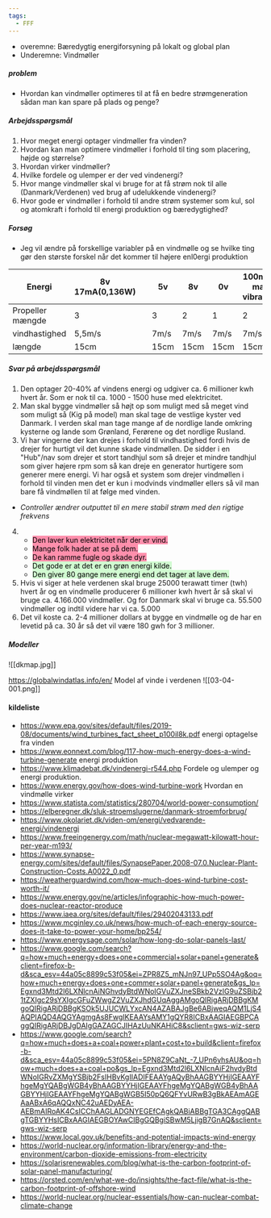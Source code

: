 ```yaml
---
tags:
  - FFF
---
```

- overemne: Bæredygtig energiforsyning på lokalt og global plan
- Underemne: Vindmøller 
##### problem
- Hvordan kan vindmøller optimeres til at få en bedre strømgeneration sådan man kan spare på plads og penge?
##### Arbejdsspørgsmål
1. Hvor meget energi optager vindmøller fra vinden?
2. Hvordan kan man optimere vindmøller i forhold til ting som placering, højde og størrelse?
3. Hvordan virker vindmøller?
4. Hvilke fordele og ulemper er der ved vindenergi?
5. Hvor mange vindmøller skal vi bruge for at få strøm nok til alle (Danmark/Verdenen) ved brug af udelukkende vindenergi?
6. Hvor gode er vindmøller i forhold til andre strøm systemer som kul, sol og atomkraft i forhold til energi produktion og bæredygtighed?
##### Forsøg
- Jeg vil ændre på forskellige variabler på en vindmølle og se hvilke ting gør den største forskel når det kommer til højere enl0ergi produktion




| Energi           | 8v 17mA(0,136W) |     | 5v   | 8v   | 0v   | 100mv (For mange vibrationer) |     |
| ---------------- | --------------- | --- | ---- | ---- | ---- | ----------------------------- | --- |
| Propeller mængde | 3               |     | 3    | 2    | 1    | 2                             |     |
| vindhastighed    | 5,5m/s          |     | 7m/s | 7m/s | 7m/s | 7m/s                          |     |
| længde           | 15cm            |     | 15cm | 15cm | 15cm | 15cm                          |     |

##### Svar på arbejdsspørgsmål
1.  Den optager 20-40% af vindens energi og udgiver ca. 6 millioner kwh hvert år. Som er nok til ca. 1000 - 1500 huse med elektricitet.
2. Man skal bygge vindmøller så højt op som muligt med så meget vind som muligt så (Kig på model) man skal tage de vestlige kyster ved Danmark. I verden skal man tage mange af de nordlige lande omkring kysterne og lande som Grønland, Ferørene og det nordlige Rusland.
3. Vi har vingerne der kan drejes i forhold til vindhastighed fordi hvis de drejer for hurtigt vil det kunne skade vindmøllen. De sidder i en "Hub"/nav som drejer et stort tandhjul som så drejer et mindre tandhjul som giver højere rpm som så kan dreje en generator hurtigere som generer mere energi. Vi har også et system som drejer vindmøllen i forhold til vinden men det er kun i modvinds vindmøller ellers så vil man bare få vindmøllen til at følge med vinden. 
- *Controller ændrer outputtet til en mere stabil strøm med den rigtige frekvens*
4. 
   - <mark style="background: #FF5582A6;">Den laver kun elektricitet når der er vind.</mark> 
   - <mark style="background: #FF5582A6;">Mange folk hader at se på dem.</mark> 
   - <mark style="background: #FF5582A6;"> De kan ramme fugle og skade dyr.</mark>
   - <mark style="background: #BBFABBA6;">Det gode er at det er en grøn energi kilde.</mark>
   - <mark style="background: #BBFABBA6;">Den giver 80 gange mere energi end det tager at lave dem.</mark>
5. Hvis vi siger at hele verdenen skal bruge 25000 terawatt timer (twh) hvert år og en vindmølle producerer 6 millioner kwh hvert år så skal vi bruge ca. 4.166.000 vindmøller. Og for Danmark skal vi bruge ca. 55.500 vindmøller og indtil videre har vi ca. 5.000
6. Det vil koste ca. 2-4 millioner dollars at bygge en vindmølle og de har en levetid på ca. 30 år så det vil være 180 gwh for 3 millioner. 


##### Modeller
![[dkmap.jpg]]

https://globalwindatlas.info/en/ Model af vinde i verdenen
![[03-04-001.png]]
#### kildeliste
- https://www.epa.gov/sites/default/files/2019-08/documents/wind_turbines_fact_sheet_p100il8k.pdf energi optagelse fra vinden
- https://www.eonnext.com/blog/117-how-much-energy-does-a-wind-turbine-generate energi produktion
- https://www.klimadebat.dk/vindenergi-r544.php Fordele og ulemper og energi produktion.
- https://www.energy.gov/how-does-wind-turbine-work Hvordan en vindmølle virker
- https://www.statista.com/statistics/280704/world-power-consumption/
- https://elberegner.dk/sluk-stroemslugerne/danmark-stroemforbrug/
- https://www.okolariet.dk/viden-om/energi/vedvarende-energi/vindenergi
- https://www.freeingenergy.com/math/nuclear-megawatt-kilowatt-hour-per-year-m193/
- https://www.synapse-energy.com/sites/default/files/SynapsePaper.2008-07.0.Nuclear-Plant-Construction-Costs.A0022_0.pdf
- https://weatherguardwind.com/how-much-does-wind-turbine-cost-worth-it/
- https://www.energy.gov/ne/articles/infographic-how-much-power-does-nuclear-reactor-produce
- https://www.iaea.org/sites/default/files/29402043133.pdf
- https://www.mcginley.co.uk/news/how-much-of-each-energy-source-does-it-take-to-power-your-home/bp254/
- https://www.energysage.com/solar/how-long-do-solar-panels-last/
- https://www.google.com/search?q=how+much+energy+does+one+commercial+solar+panel+generate&client=firefox-b-d&sca_esv=44a05c8899c53f05&ei=ZPR8Z5_mNJn97_UPp5SO4Ag&oq=how+much+energy+does+one+commer+solar+panel+generate&gs_lp=Egxnd3Mtd2l6LXNlcnAiNGhvdyBtdWNoIGVuZXJneSBkb2VzIG9uZSBjb21tZXIgc29sYXIgcGFuZWwgZ2VuZXJhdGUqAggAMgoQIRigARjDBBgKMgoQIRigARjDBBgKSOk5UJUCWLYxcAN4AZABAJgBe6ABjweqAQM1LjS4AQPIAQD4AQGYAgmgAs8FwgIKEAAYsAMY1gQYR8ICBxAAGIAEGBPCAggQIRigARjDBJgDAIgGAZAGCJIHAzUuNKAHiC8&sclient=gws-wiz-serp
- https://www.google.com/search?q=how+much+does+a+coal+power+plant+cost+to+build&client=firefox-b-d&sca_esv=44a05c8899c53f05&ei=5PN8Z9CaNt_-7_UPn6yhsAU&oq=how+much+does+a+coal+po&gs_lp=Egxnd3Mtd2l6LXNlcnAiF2hvdyBtdWNoIGRvZXMgYSBjb2FsIHBvKgIIADIFEAAYgAQyBhAAGBYYHjIGEAAYFhgeMgYQABgWGB4yBhAAGBYYHjIGEAAYFhgeMgYQABgWGB4yBhAAGBYYHjIGEAAYFhgeMgYQABgWGB5I50pQ6QFYvURwB3gBkAEAmAGEAaABxA6qAQQxNC42uAEDyAEA-AEBmAIRoAK4CsICChAAGLADGNYEGEfCAgkQABiABBgTGA3CAggQABgTGBYYHsICBxAAGIAEGBOYAwCIBgGQBgiSBwM5LjigB7GnAQ&sclient=gws-wiz-serp
- https://www.local.gov.uk/benefits-and-potential-impacts-wind-energy
- https://world-nuclear.org/information-library/energy-and-the-environment/carbon-dioxide-emissions-from-electricity
- https://solarisrenewables.com/blog/what-is-the-carbon-footprint-of-solar-panel-manufacturing/
- https://orsted.com/en/what-we-do/insights/the-fact-file/what-is-the-carbon-footprint-of-offshore-wind
- https://world-nuclear.org/nuclear-essentials/how-can-nuclear-combat-climate-change
